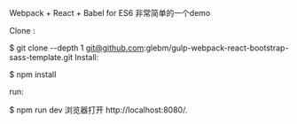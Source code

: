 Webpack + React + Babel for ES6
非常简单的一个demo

Clone :

$ git clone --depth 1 git@github.com:glebm/gulp-webpack-react-bootstrap-sass-template.git
Install:

$ npm install

run:

$ npm run dev 
浏览器打开 http://localhost:8080/.
